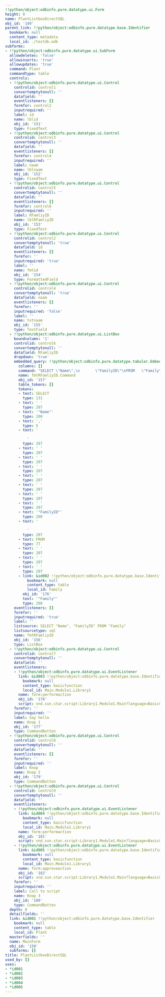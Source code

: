```yaml
---
!!python/object:odbinfo.pure.datatype.ui.Form
height: 0
name: PlantListboxDirectSQL
obj_id: '149'
parent_link: !!python/object:odbinfo.pure.datatype.base.Identifier
  bookmark: null
  content_type: metadata
  local_id: ./testdb.odb
subforms:
- !!python/object:odbinfo.pure.datatype.ui.SubForm
  allowdeletes: 'false'
  allowinserts: 'true'
  allowupdates: 'true'
  command: Plant
  commandtype: table
  controls:
  - !!python/object:odbinfo.pure.datatype.ui.Control
    controlid: control1
    convertemptytonull: ''
    datafield: ''
    eventlisteners: []
    formfor: control2
    inputrequired: ''
    label: id
    name: lblid
    obj_id: '151'
    type: FixedText
  - !!python/object:odbinfo.pure.datatype.ui.Control
    controlid: control3
    convertemptytonull: ''
    datafield: ''
    eventlisteners: []
    formfor: control4
    inputrequired: ''
    label: naam
    name: lblnaam
    obj_id: '152'
    type: FixedText
  - !!python/object:odbinfo.pure.datatype.ui.Control
    controlid: control5
    convertemptytonull: ''
    datafield: ''
    eventlisteners: []
    formfor: control6
    inputrequired: ''
    label: RFamliyID
    name: lblRFamliyID
    obj_id: '153'
    type: FixedText
  - !!python/object:odbinfo.pure.datatype.ui.Control
    controlid: control2
    convertemptytonull: 'true'
    datafield: id
    eventlisteners: []
    formfor: ''
    inputrequired: 'true'
    label: ''
    name: fmtid
    obj_id: '154'
    type: FormattedField
  - !!python/object:odbinfo.pure.datatype.ui.Control
    controlid: control4
    convertemptytonull: 'true'
    datafield: naam
    eventlisteners: []
    formfor: ''
    inputrequired: 'false'
    label: ''
    name: txtnaam
    obj_id: '155'
    type: TextField
  - !!python/object:odbinfo.pure.datatype.ui.ListBox
    boundcolumn: '1'
    controlid: control6
    convertemptytonull: ''
    datafield: RFamliyID
    dropdown: 'true'
    embedded_query: !!python/object:odbinfo.pure.datatype.tabular.EmbeddedQuery
      columns: []
      command: "SELECT \"Name\",\n       \"FamilyID\"\nFROM   \"Family\""
      name: fmtRFamliyID.Command
      obj_id: '157'
      table_tokens: []
      tokens:
      - text: SELECT
        type: 131
      - text: ' '
        type: 207
      - text: '"Name"'
        type: 200
      - text: ','
        type: 5
      - text: '

          '
        type: 207
      - text: ' '
        type: 207
      - text: ' '
        type: 207
      - text: ' '
        type: 207
      - text: ' '
        type: 207
      - text: ' '
        type: 207
      - text: ' '
        type: 207
      - text: ' '
        type: 207
      - text: '"FamilyID"'
        type: 200
      - text: '

          '
        type: 207
      - text: FROM
        type: 77
      - text: ' '
        type: 207
      - text: ' '
        type: 207
      - text: ' '
        type: 207
      - link: &id002 !!python/object:odbinfo.pure.datatype.base.Identifier
          bookmark: null
          content_type: table
          local_id: Family
        obj_id: '176'
        text: '"Family"'
        type: 200
    eventlisteners: []
    formfor: ''
    inputrequired: 'true'
    label: ''
    listsource: SELECT "Name", "FamilyID" FROM "Family"
    listsourcetype: sql
    name: fmtRFamliyID
    obj_id: '156'
    type: ListBox
  - !!python/object:odbinfo.pure.datatype.ui.Control
    controlid: control7
    convertemptytonull: ''
    datafield: ''
    eventlisteners:
    - !!python/object:odbinfo.pure.datatype.ui.EventListener
      link: &id003 !!python/object:odbinfo.pure.datatype.base.Identifier
        bookmark: null
        content_type: basicfunction
        local_id: Main.Module1.Library1
      name: form:performaction
      obj_id: '178'
      script: vnd.sun.star.script:Library1.Module1.Main?language=Basic&location=document
    formfor: ''
    inputrequired: ''
    label: Say hello
    name: Knop 1
    obj_id: '177'
    type: CommandButton
  - !!python/object:odbinfo.pure.datatype.ui.Control
    controlid: control8
    convertemptytonull: ''
    datafield: ''
    eventlisteners: []
    formfor: ''
    inputrequired: ''
    label: Knop
    name: Knop 2
    obj_id: '179'
    type: CommandButton
  - !!python/object:odbinfo.pure.datatype.ui.Control
    controlid: control9
    convertemptytonull: ''
    datafield: ''
    eventlisteners:
    - !!python/object:odbinfo.pure.datatype.ui.EventListener
      link: &id004 !!python/object:odbinfo.pure.datatype.base.Identifier
        bookmark: null
        content_type: basicfunction
        local_id: Main.Module1.Library1
      name: form:performaction
      obj_id: '181'
      script: vnd.sun.star.script:Library1.Module1.Main?language=Basic&location=document
    - !!python/object:odbinfo.pure.datatype.ui.EventListener
      link: &id005 !!python/object:odbinfo.pure.datatype.base.Identifier
        bookmark: null
        content_type: basicfunction
        local_id: Main.Module1.Library1
      name: form:approveaction
      obj_id: '182'
      script: vnd.sun.star.script:Library1.Module1.Main?language=Basic&location=document
    formfor: ''
    inputrequired: ''
    label: Call to script
    name: Knop 3
    obj_id: '180'
    type: CommandButton
  depth: 0
  detailfields: ''
  link: &id001 !!python/object:odbinfo.pure.datatype.base.Identifier
    bookmark: null
    content_type: table
    local_id: Plant
  masterfields: ''
  name: MainForm
  obj_id: '150'
  subforms: []
title: PlantListboxDirectSQL
used_by: []
uses:
- *id001
- *id002
- *id003
- *id004
- *id005
---
```

